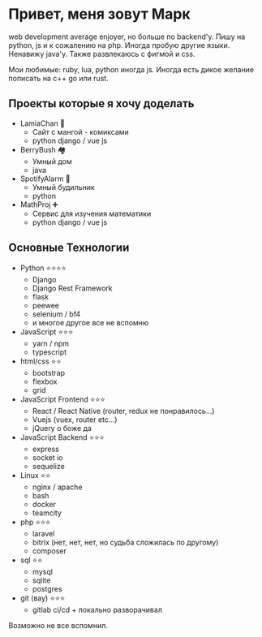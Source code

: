 # Привет, меня зовут Марк
web development average enjoyer, но больше по backend'у.
Пишу на python, js и к сожалению на php. Иногда пробую другие языки. Ненавижу java'у. Также развлекаюсь с фигмой и css.

Мои любимые: ruby, lua, python иногда js. 
Иногда есть дикое желание пописать на c++ go или rust.

## Проекты которые я хочу доделать

- LamiaChan 🐍
  -  Сайт с мангой - комиксами
  -  python django / vue js
- BerryBush 🏘️
  - Умный дом
  - java 
- SpotifyAlarm 🎵
  - Умный будильник
  - python 
- MathProj ➕
  - Сервис для изучения математики
  - python django / vue js
  
## Основные Технологии

- Python ⭐⭐⭐⭐
  - Django
  - Django Rest Framework
  - flask
  - peewee
  - selenium / bf4
  - и многое другое все не вспомню 
- JavaScript ⭐⭐⭐
  - yarn / npm
  - typescript 
- html/css ⭐⭐
  - bootstrap
  - flexbox
  - grid   
- JavaScript Frontend ⭐⭐⭐
  - React / React Native (router, redux не понравилось...)
  - Vuejs (vuex, router etc...)
  - jQuery о боже да
- JavaScript Backend ⭐⭐⭐
  - express
  - socket io
  - sequelize
- Linux ⭐⭐
  - nginx / apache
  - bash
  - docker
  - teamcity
- php ⭐⭐⭐
  - laravel
  - bitrix (нет, нет, нет, но судьба сложилась по другому)
  - composer  
- sql ⭐⭐
  - mysql
  - sqlite
  - postgres  
- git (вау) ⭐⭐⭐
  - gitlab ci/cd + локально разворачивал  

Возможно не все вспомнил.
  
